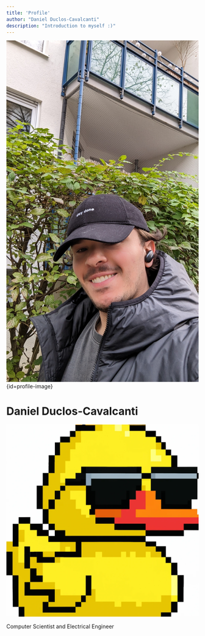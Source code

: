 ```yaml
---
title: 'Profile'
author: "Daniel Duclos-Cavalcanti"
description: "Introduction to myself :)"
---
```


![](/assets/images/photo.jpg){id=profile-image}

# Daniel Duclos-Cavalcanti

<p align="center">
<img id="logo" src="/assets/images/icon.png">
</p>

<p id="profile-caption">
  Computer Scientist and Electrical Engineer
</p>
